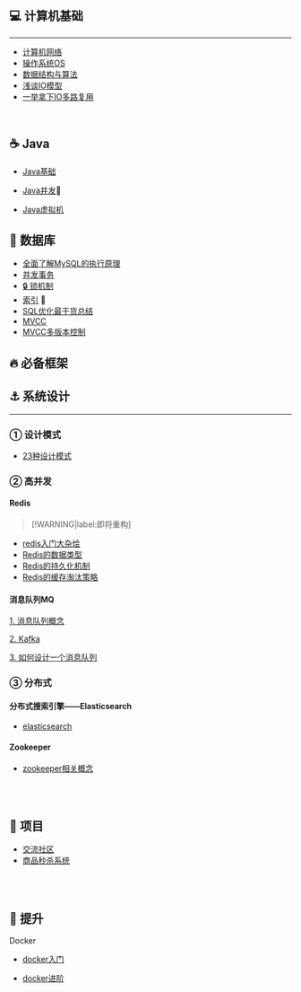 <!-- {> [!NOTE|label:「写在前面」]
>
> <br>
>
> 👏 CS-Review于2021年3月1日正式开启，旨在为学习Java设置目标，冲刺秋招~
>
> 🎓 博主双非渣本，致力于Java全栈。本仓库为记录学习过程的点点滴滴，并努力打造出一个完整的体系结构，便于复习。
>
> 🕵 本人能力有限，本仓库的知识点仅代表个人的所思所想，如有错误，恳请指定，并多加包涵~
>
> 📒 本仓库博文来自本人原创、视频、书籍、CSDN系列博客等，非原创会注明出处，如果遗漏请联系博主进行更改。
>
> 📖 作者维护的公众号<font color='cornflowerblue'>**《代码罐头》**</font>，欢迎大家前去关注！
>
>  }-->



## 💻 计算机基础 
<hr>

- [计算机网络](/计算机基础/计算机网络.md)
- [操作系统OS](/计算机基础/操作系统.md)
- [数据结构与算法](/Algorithm/Algorithm.md)
- [浅谈IO模型](https://mp.weixin.qq.com/s/z2WKPkTt4wAACI1a9CQ4Uw)
- [一举拿下IO多路复用](https://mp.weixin.qq.com/s/Qpa0qXxuIM8jrBqDaXmVNA)



<br>

## ☕ Java

- [Java基础](/Java/Java基础)

- [Java并发](/Java/Java并发)🎯

- [Java虚拟机](/Java/Java虚拟机)



## 📝 数据库
- [全面了解MySQL的执行原理](/MySQL/执行原理.md)
- [并发事务](/MySQL/并发事务.md)
- [🔒 锁机制](/MySQL/锁机制.md)
- [索引](/MySQL/索引.md) 🎯
- [SQL优化最干货总结](https://mp.weixin.qq.com/s/4P_sPFbf20etv4TrHgCifA)
- [MVCC](/MySQL/MVCC.md)
- [MVCC多版本控制](https://www.jianshu.com/p/8845ddca3b23)





## 🔥 必备框架






## ⚓ 系统设计
<hr>

### ① 设计模式

- [23种设计模式](/系统设计/设计模式.md)

### ② 高并发

#### Redis

> [!WARNING|label:即将重构]

- [redis入门大杂烩](/中间件/redis.md)
- [Redis的数据类型](/中间件/redis/redis的数据类型.md)
- [Redis的持久化机制](/中间件/redis/redis的持久化机制.md)
- [Redis的缓存淘汰策略](/中间件/redis/redis的数据类型.md)

#### 消息队列MQ
[1. 消息队列概念]()

[2. Kafka]()

[3. 如何设计一个消息队列]()

<!-- ### 负载均衡 -->




### ③ 分布式

<!-- ### 分布式理论 -->

#### 分布式搜索引擎——Elasticsearch

- [elasticsearch](/必备/elasticsearch.md)

#### Zookeeper

- [zookeeper相关概念](/分布式/zookeeper入门.md)

<br>

<br>



## 💪 项目

- [交流社区]()
- [商品秒杀系统]()

<br>

<br>

## 🚀 提升
Docker

- [docker入门](/必备/docker入门.md)

- [docker进阶](/必备/docker进阶.md)



<br>
<br>
<br>
<br>